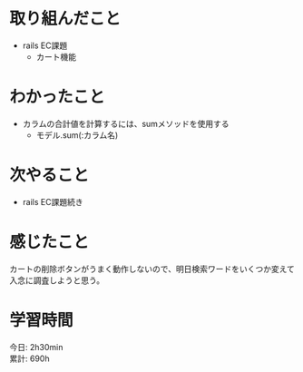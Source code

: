 # 取り組んだこと       
- rails EC課題
  - カート機能
# わかったこと  
- カラムの合計値を計算するには、sumメソッドを使用する
    - モデル.sum(:カラム名)
# 次やること  
- rails EC課題続き
# 感じたこと  
カートの削除ボタンがうまく動作しないので、明日検索ワードをいくつか変えて入念に調査しようと思う。
# 学習時間  
今日: 2h30min                 
累計: 690h                      
